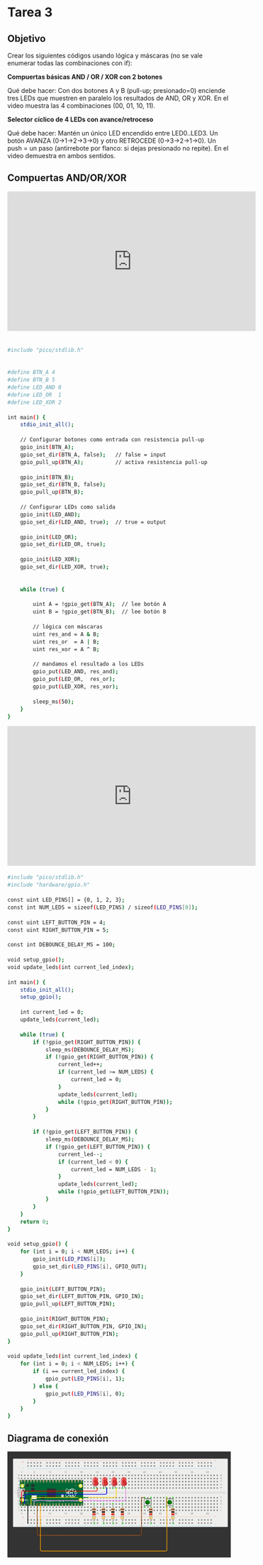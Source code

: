 # Tarea 3

## Objetivo

Crear los siguientes códigos usando lógica y máscaras (no se vale enumerar todas las combinaciones con if):

**Compuertas básicas AND / OR / XOR con 2 botones**

Qué debe hacer: Con dos botones A y B (pull-up; presionado=0) enciende tres LEDs que muestren en paralelo los resultados de AND, OR y XOR. En el video muestra las 4 combinaciones (00, 01, 10, 11).

**Selector cíclico de 4 LEDs con avance/retroceso**

Qué debe hacer: Mantén un único LED encendido entre LED0..LED3. Un botón AVANZA (0→1→2→3→0) y otro RETROCEDE (0→3→2→1→0). Un push = un paso (antirrebote por flanco: si dejas presionado no repite). En el video demuestra en ambos sentidos.

## Compuertas AND/OR/XOR

<iframe width="560" height="315"
  src="https://www.youtube.com/embed/SRo8bzYf3PM?si=kMqovu7biOuajElD"
  title="YouTube video player"
  frameborder="0"
  allow="accelerometer; autoplay; clipboard-write; encrypted-media; gyroscope; picture-in-picture"
  allowfullscreen>
</iframe>

```bash

#include "pico/stdlib.h"   


#define BTN_A 4
#define BTN_B 5
#define LED_AND 0
#define LED_OR  1
#define LED_XOR 2

int main() {
    stdio_init_all();  

    // Configurar botones como entrada con resistencia pull-up
    gpio_init(BTN_A);
    gpio_set_dir(BTN_A, false);   // false = input
    gpio_pull_up(BTN_A);          // activa resistencia pull-up

    gpio_init(BTN_B);
    gpio_set_dir(BTN_B, false);   
    gpio_pull_up(BTN_B);

    // Configurar LEDs como salida
    gpio_init(LED_AND);
    gpio_set_dir(LED_AND, true);  // true = output

    gpio_init(LED_OR);
    gpio_set_dir(LED_OR, true);

    gpio_init(LED_XOR);
    gpio_set_dir(LED_XOR, true);

    
    while (true) {
        
        uint A = !gpio_get(BTN_A);  // lee botón A 
        uint B = !gpio_get(BTN_B);  // lee botón B

        // lógica con máscaras
        uint res_and = A & B;   
        uint res_or  = A | B;   
        uint res_xor = A ^ B;   

        // mandamos el resultado a los LEDs
        gpio_put(LED_AND, res_and);
        gpio_put(LED_OR,  res_or);
        gpio_put(LED_XOR, res_xor);

        sleep_ms(50); 
    }
}
```
<iframe width="560" height="315"
  src="https://www.youtube.com/embed/mna9pMntb_0?si=xqcZKtNcz2EJwRKj"
  title="YouTube video player"
  frameborder="0"
  allow="accelerometer; autoplay; clipboard-write; encrypted-media; gyroscope; picture-in-picture"
  allowfullscreen>
</iframe>

```bash
#include "pico/stdlib.h"
#include "hardware/gpio.h"

const uint LED_PINS[] = {0, 1, 2, 3};
const int NUM_LEDS = sizeof(LED_PINS) / sizeof(LED_PINS[0]);

const uint LEFT_BUTTON_PIN = 4;
const uint RIGHT_BUTTON_PIN = 5;

const int DEBOUNCE_DELAY_MS = 100;

void setup_gpio();
void update_leds(int current_led_index);

int main() {
    stdio_init_all();
    setup_gpio();

    int current_led = 0;
    update_leds(current_led);

    while (true) {
        if (!gpio_get(RIGHT_BUTTON_PIN)) {
            sleep_ms(DEBOUNCE_DELAY_MS);
            if (!gpio_get(RIGHT_BUTTON_PIN)) {
                current_led++;
                if (current_led >= NUM_LEDS) {
                    current_led = 0;
                }
                update_leds(current_led);
                while (!gpio_get(RIGHT_BUTTON_PIN));
            }
        }

        if (!gpio_get(LEFT_BUTTON_PIN)) {
            sleep_ms(DEBOUNCE_DELAY_MS);
            if (!gpio_get(LEFT_BUTTON_PIN)) {
                current_led--;
                if (current_led < 0) {
                    current_led = NUM_LEDS - 1;
                }
                update_leds(current_led);
                while (!gpio_get(LEFT_BUTTON_PIN));
            }
        }
    }
    return 0;
}

void setup_gpio() {
    for (int i = 0; i < NUM_LEDS; i++) {
        gpio_init(LED_PINS[i]);
        gpio_set_dir(LED_PINS[i], GPIO_OUT);
    }

    gpio_init(LEFT_BUTTON_PIN);
    gpio_set_dir(LEFT_BUTTON_PIN, GPIO_IN);
    gpio_pull_up(LEFT_BUTTON_PIN);

    gpio_init(RIGHT_BUTTON_PIN);
    gpio_set_dir(RIGHT_BUTTON_PIN, GPIO_IN);
    gpio_pull_up(RIGHT_BUTTON_PIN);
}

void update_leds(int current_led_index) {
    for (int i = 0; i < NUM_LEDS; i++) {
        if (i == current_led_index) {
            gpio_put(LED_PINS[i], 1);
        } else {
            gpio_put(LED_PINS[i], 0);
        }
    }
}
```

## Diagrama de conexión


![Diagrama](../../recursos/imgs/Diagrama2.jpg)




